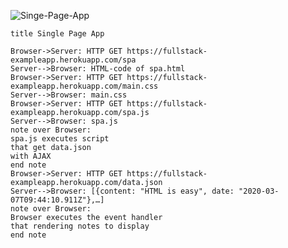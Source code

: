![Singe-Page-App](https://www.websequencediagrams.com/cgi-bin/cdraw?lz=dGl0bGUgU2luZ2xlIFBhZ2UgQXBwCgpCcm93c2VyLT5TZXJ2ZXI6IEhUVFAgR0VUIGh0dHBzOi8vZnVsbHN0YWNrLWV4YW1wbGVhcHAuaGVyb2t1YXBwLmNvbS9zcGEKADoGLS0-AEsHOiBIVE1MLWNvZGUgb2Ygc3BhLmh0bWwAK0ZtYWluLmNzcwBjEwASCQCBEkguagBTFAASB25vdGUgb3ZlciAAgW8ICgAtBiBleGVjdXRlcyBzY3JpcHQKdGhhdCBnZXQgZGF0YS5qc29uCndpdGggQUpBWAplbmQgbm90ZQCCSUYAWAoAgwMSW3tjb250ZW50OiAiSFRNTCBpcyBlYXN5IiwgZGF0ZTogIjIwMjAtMDMtMDdUMDk6NDQ6MTAuOTExWiJ9LOKApl0AgV8UAIQ-BwCBagp0aGUgZXZlbnQgaGFuZGxlcgCBeQZyZW5kZXJpbmcAgWgFcyB0byBkaXNwbGF5AIF5CQ&s=default)   

```
title Single Page App

Browser->Server: HTTP GET https://fullstack-exampleapp.herokuapp.com/spa
Server-->Browser: HTML-code of spa.html
Browser->Server: HTTP GET https://fullstack-exampleapp.herokuapp.com/main.css
Server-->Browser: main.css
Browser->Server: HTTP GET https://fullstack-exampleapp.herokuapp.com/spa.js
Server-->Browser: spa.js
note over Browser:
spa.js executes script
that get data.json
with AJAX
end note
Browser->Server: HTTP GET https://fullstack-exampleapp.herokuapp.com/data.json
Server-->Browser: [{content: "HTML is easy", date: "2020-03-07T09:44:10.911Z"},…]
note over Browser:
Browser executes the event handler
that rendering notes to display
end note

```